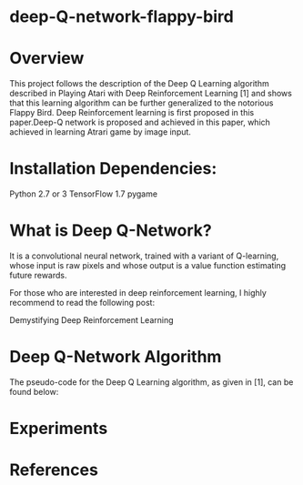 # deep-Q-network-flappy-bird

# Overview

This project follows the description of the Deep Q Learning algorithm described in Playing Atari with Deep Reinforcement Learning [1]
and shows that this learning algorithm can be further generalized to the notorious Flappy Bird.
Deep Reinforcement learning is first proposed in this paper.Deep-Q network is proposed and achieved in this paper, which achieved in learning
Atrari game by image input.

# Installation Dependencies:
Python 2.7 or 3
TensorFlow 1.7
pygame

# What is Deep Q-Network?
It is a convolutional neural network, trained with a variant of Q-learning, whose input is raw pixels and whose output is a value function estimating future rewards.

For those who are interested in deep reinforcement learning, I highly recommend to read the following post:

Demystifying Deep Reinforcement Learning

# Deep Q-Network Algorithm
The pseudo-code for the Deep Q Learning algorithm, as given in [1], can be found below:

# Experiments


# References

